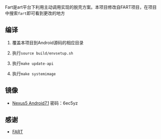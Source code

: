 Fart是art平台下利用主动调用实现的脱壳方案。本项目修改自FART项目，在项目中搜索`fart`即可看到更改的地方

## 编译

1. 覆盖本项目到Android源码的相应目录

2. 执行`source build/envsetup.sh`

3. 执行`make update-api`

4. 执行`make systemimage` 

## 镜像

- [Nexus5 Android7.1](https://share.weiyun.com/LsNOcHJv) 密码：6ec5yz

## 感谢

- [FART](https://github.com/hanbinglengyue/FART)